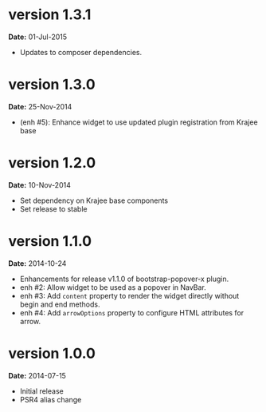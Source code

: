 version 1.3.1
=============
**Date:** 01-Jul-2015

- Updates to composer dependencies.

version 1.3.0
=============
**Date:** 25-Nov-2014

- (enh #5): Enhance widget to use updated plugin registration from Krajee base

version 1.2.0
=============
**Date:** 10-Nov-2014

- Set dependency on Krajee base components
- Set release to stable

version 1.1.0
=============
**Date:** 2014-10-24

- Enhancements for release v1.1.0 of bootstrap-popover-x plugin.
- enh #2: Allow widget to be used as a popover in NavBar.
- enh #3: Add `content` property to render the widget directly without begin and end methods.
- enh #4: Add `arrowOptions` property to configure HTML attributes for arrow.


version 1.0.0
=============
**Date:** 2014-07-15
- Initial release
- PSR4 alias change
